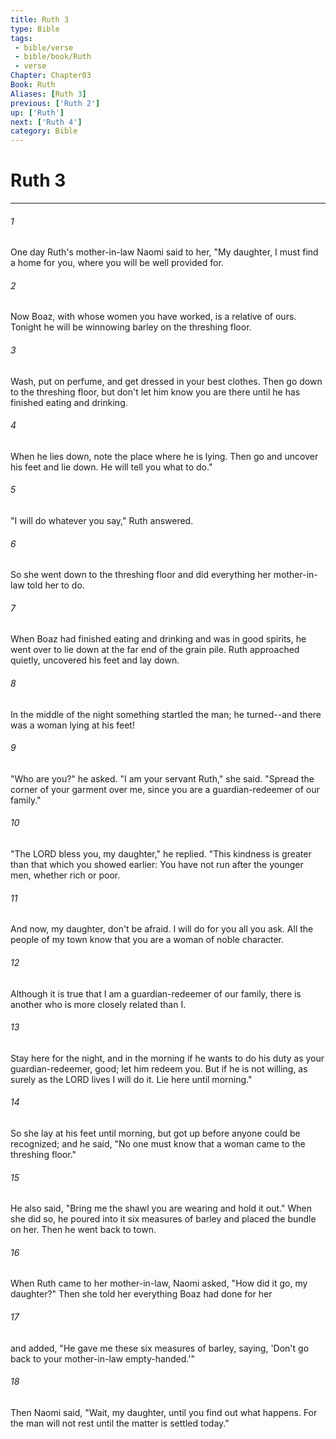 ```yaml
---
title: Ruth 3
type: Bible
tags:
 - bible/verse
 - bible/book/Ruth
 - verse
Chapter: Chapter03
Book: Ruth
Aliases: [Ruth 3]
previous: ['Ruth 2']
up: ['Ruth']
next: ['Ruth 4']
category: Bible
---
```

# Ruth 3

***


###### 1 
One day Ruth's mother-in-law Naomi said to her, "My daughter, I must find a home for you, where you will be well provided for. 

###### 2 
Now Boaz, with whose women you have worked, is a relative of ours. Tonight he will be winnowing barley on the threshing floor. 

###### 3 
Wash, put on perfume, and get dressed in your best clothes. Then go down to the threshing floor, but don't let him know you are there until he has finished eating and drinking. 

###### 4 
When he lies down, note the place where he is lying. Then go and uncover his feet and lie down. He will tell you what to do." 

###### 5 
"I will do whatever you say," Ruth answered. 

###### 6 
So she went down to the threshing floor and did everything her mother-in-law told her to do. 

###### 7 
When Boaz had finished eating and drinking and was in good spirits, he went over to lie down at the far end of the grain pile. Ruth approached quietly, uncovered his feet and lay down. 

###### 8 
In the middle of the night something startled the man; he turned--and there was a woman lying at his feet! 

###### 9 
"Who are you?" he asked. "I am your servant Ruth," she said. "Spread the corner of your garment over me, since you are a guardian-redeemer of our family." 

###### 10 
"The LORD bless you, my daughter," he replied. "This kindness is greater than that which you showed earlier: You have not run after the younger men, whether rich or poor. 

###### 11 
And now, my daughter, don't be afraid. I will do for you all you ask. All the people of my town know that you are a woman of noble character. 

###### 12 
Although it is true that I am a guardian-redeemer of our family, there is another who is more closely related than I. 

###### 13 
Stay here for the night, and in the morning if he wants to do his duty as your guardian-redeemer, good; let him redeem you. But if he is not willing, as surely as the LORD lives I will do it. Lie here until morning." 

###### 14 
So she lay at his feet until morning, but got up before anyone could be recognized; and he said, "No one must know that a woman came to the threshing floor." 

###### 15 
He also said, "Bring me the shawl you are wearing and hold it out." When she did so, he poured into it six measures of barley and placed the bundle on her. Then he went back to town. 

###### 16 
When Ruth came to her mother-in-law, Naomi asked, "How did it go, my daughter?" Then she told her everything Boaz had done for her 

###### 17 
and added, "He gave me these six measures of barley, saying, 'Don't go back to your mother-in-law empty-handed.'" 

###### 18 
Then Naomi said, "Wait, my daughter, until you find out what happens. For the man will not rest until the matter is settled today." 
